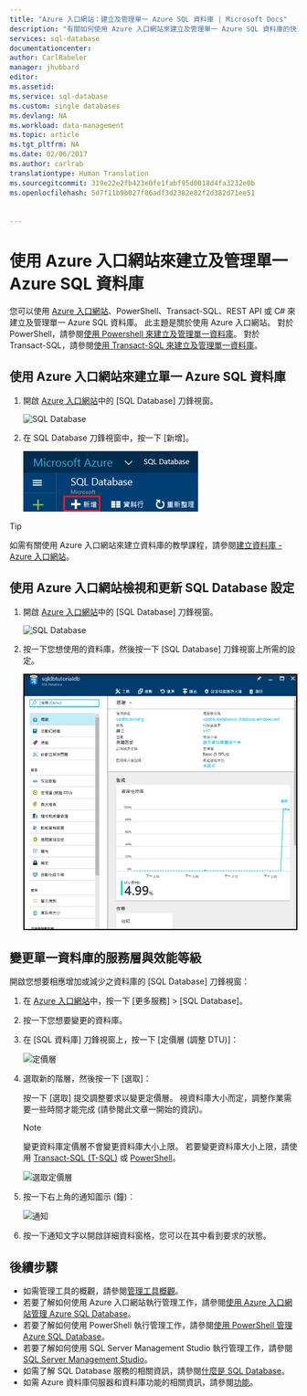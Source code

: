 ```yaml
---
title: "Azure 入口網站：建立及管理單一 Azure SQL 資料庫 | Microsoft Docs"
description: "有關如何使用 Azure 入口網站來建立及管理單一 Azure SQL 資料庫的快速參考資料"
services: sql-database
documentationcenter: 
author: CarlRabeler
manager: jhubbard
editor: 
ms.assetid: 
ms.service: sql-database
ms.custom: single databases
ms.devlang: NA
ms.workload: data-management
ms.topic: article
ms.tgt_pltfrm: NA
ms.date: 02/06/2017
ms.author: carlrab
translationtype: Human Translation
ms.sourcegitcommit: 319e22e2fb423e0fe1fabf95d0018d4fa3232e0b
ms.openlocfilehash: 5d7f11b9b027f86adf3d2382e82f2d382d71ee51


---
```

# <a name="create-and-manage-single-azure-sql-databases-with-the-azure-portal"></a>使用 Azure 入口網站來建立及管理單一 Azure SQL 資料庫

您可以使用 [Azure 入口網站](https://portal.azure.com/)、PowerShell、Transact-SQL、REST API 或 C# 來建立及管理單一 Azure SQL 資料庫。 此主題是關於使用 Azure 入口網站。 對於 PowerShell，請參閱[使用 Powershell 來建立及管理單一資料庫](sql-database-manage-single-databases-powershell.md)。 對於 Transact-SQL，請參閱[使用 Transact-SQL 來建立及管理單一資料庫](sql-database-manage-single-databases-tsql.md)。 

## <a name="create-a-single-azure-sql-database-with-the-azure-portal"></a>使用 Azure 入口網站來建立單一 Azure SQL 資料庫

1. 開啟 [Azure 入口網站](https://portal.azure.com/)中的 [SQL Database] 刀鋒視窗。 

    ![SQL Database](./media/sql-database-get-started/sql-databases.png)
2. 在 SQL Database 刀鋒視窗中，按一下 [新增]。

    ![新增 SQL Database](./media/sql-database-get-started/add-sql-database.png)

> [!TIP]
> 如需有關使用 Azure 入口網站來建立資料庫的教學課程，請參閱[建立資料庫 - Azure 入口網站](sql-database-get-started.md)。
>    

## <a name="view-and-update-sql-database-settings-using-the-azure-portal"></a>使用 Azure 入口網站檢視和更新 SQL Database 設定

1. 開啟 [Azure 入口網站](https://portal.azure.com/)中的 [SQL Database] 刀鋒視窗。 

    ![SQL Database](./media/sql-database-get-started/sql-databases.png)

2. 按一下您想使用的資料庫，然後按一下 [SQL Database] 刀鋒視窗上所需的設定。

    ![新範例資料庫刀鋒視窗](./media/sql-database-get-started/new-sample-db-blade.png)

## <a name="change-the-service-tier-and-performance-level-of-a-single-database"></a>變更單一資料庫的服務層與效能等級
開啟您想要相應增加或減少之資料庫的 [SQL Database] 刀鋒視窗：

1. 在 [Azure 入口網站](https://portal.azure.com)中，按一下 [更多服務]  >  [SQL Database]。
2. 按一下您想要變更的資料庫。
3. 在 [SQL 資料庫] 刀鋒視窗上，按一下 [定價層 (調整 DTU)]：
   
   ![定價層](./media/sql-database-manage-single-database-portal/new-tier.png)

4. 選取新的階層，然後按一下 [選取]：
   
   按一下 [選取] 提交調整要求以變更定價層。 視資料庫大小而定，調整作業需要一些時間才能完成 (請參閱此文章一開始的資訊)。
   
   > [!NOTE]
   > 變更資料庫定價層不會變更資料庫大小上限。 若要變更資料庫大小上限，請使用 [Transact-SQL (T-SQL)](https://msdn.microsoft.com/library/mt574871.aspx) 或 [PowerShell](https://msdn.microsoft.com/library/mt619433.aspx)。
   > 
   > 
   
   ![選取定價層](./media/sql-database-manage-single-database-portal/choose-tier.png)
5. 按一下右上角的通知圖示 (鐘)︰
   
   ![通知](./media/sql-database-manage-single-database-portal/scale-notification.png)
   
6. 按一下通知文字以開啟詳細資料窗格，您可以在其中看到要求的狀態。

## <a name="next-steps"></a>後續步驟
* 如需管理工具的概觀，請參閱[管理工具概觀](sql-database-manage-overview.md)。
* 若要了解如何使用 Azure 入口網站執行管理工作，請參閱[使用 Azure 入口網站管理 Azure SQL Database](sql-database-manage-portal.md)。
* 若要了解如何使用 PowerShell 執行管理工作，請參閱[使用 PowerShell 管理 Azure SQL Database](sql-database-manage-powershell.md)。
* 若要了解如何使用 SQL Server Management Studio 執行管理工作，請參閱 [SQL Server Management Studio](sql-database-manage-azure-ssms.md)。
* 如需了解 SQL Database 服務的相關資訊，請參閱[什麼是 SQL Database](sql-database-technical-overview.md)。 
* 如需 Azure 資料庫伺服器和資料庫功能的相關資訊，請參閱[功能](sql-database-features.md)。



<!--HONumber=Feb17_HO2-->


